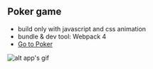 ## Poker game
* build only with javascript and css animation
* bundle & dev tool: Webpack 4
* [Go to Poker](https://sideproject-poker.netlify.app/)

![alt app's gif](https://media.giphy.com/media/2gRkfzgXVxbQhHW6Vx/giphy.gif)
